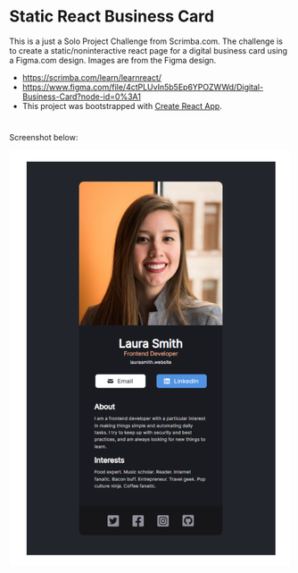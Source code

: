 # Static React Business Card


This is a just a Solo Project Challenge from Scrimba.com. The challenge is to create a static/noninteractive react page for a digital business card using a Figma.com design. Images are from the Figma design.


* https://scrimba.com/learn/learnreact/
* https://www.figma.com/file/4ctPLUvIn5b5Ep6YPOZWWd/Digital-Business-Card?node-id=0%3A1
* This project was bootstrapped with [Create React App](https://github.com/facebook/create-react-app).



#

Screenshot below:

![Screenshot](images/screenshot.png) 

